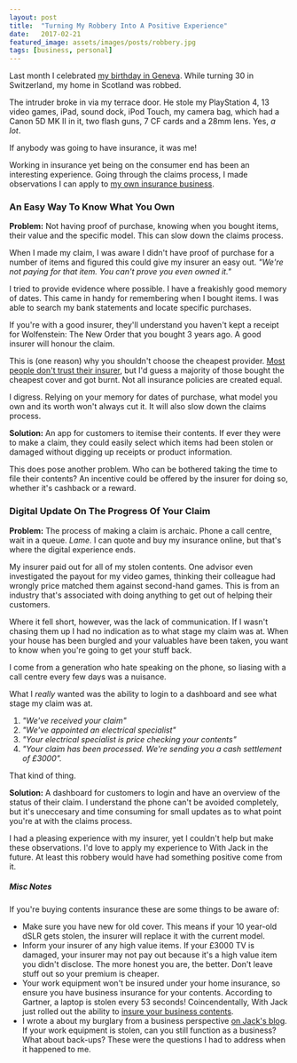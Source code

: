 ```yaml
---
layout: post
title:  "Turning My Robbery Into A Positive Experience"
date:   2017-02-21
featured_image: assets/images/posts/robbery.jpg
tags: [business, personal]
---
```


Last month I celebrated <a href="http://girlwithacamera.co.uk/my-birthday-in-switzerland/">my birthday in Geneva</a>. While turning 30 in Switzerland, my home in Scotland was robbed.

The intruder broke in via my terrace door. He stole my PlayStation 4, 13 video games, iPad, sound dock, iPod Touch, my camera bag, which had a Canon 5D MK II in it, two flash guns, 7 CF cards and a 28mm lens. Yes, _a lot_.

If anybody was going to have insurance, it was me!

Working in insurance yet being on the consumer end has been an interesting experience. Going through the claims process, I made observations I can apply to <a href="https://withjack.co.uk">my own insurance business</a>.

<h3>An Easy Way To Know What You Own</h3>

<strong>Problem:</strong> Not having proof of purchase, knowing when you bought items, their value and the specific model. This can slow down the claims process.

When I made my claim, I was aware I didn't have proof of purchase for a number of items and figured this could give my insurer an easy out. _"We're not paying for that item. You can't prove you even owned it."_

I tried to provide evidence where possible. I have a freakishly good memory of dates. This came in handy for remembering when I bought items. I was able to search my bank statements and locate specific purchases.

If you're with a good insurer, they'll understand you haven't kept a receipt for Wolfenstein: The New Order that you bought 3 years ago. A good insurer will honour the claim.

This is (one reason) why you shouldn't choose the cheapest provider. <a href="http://pwc.blogs.com/press_room/2014/10/pwc-research-financial-services-industry-faces-bigger-problem-than-lack-of-trust-apathy.html">Most people don't trust their insurer</a>, but I'd guess a majority of those bought the cheapest cover and got burnt. Not all insurance policies are created equal.

I digress. Relying on your memory for dates of purchase, what model you own and its worth won't always cut it. It will also slow down the claims process.

<strong>Solution:</strong> An app for customers to itemise their contents. If ever they were to make a claim, they could easily select which items had been stolen or damaged without digging up receipts or product information.

This does pose another problem. Who can be bothered taking the time to file their contents? An incentive could be offered by the insurer for doing so, whether it's cashback or a reward.

<h3>Digital Update On The Progress Of Your Claim</h3>

<strong>Problem:</strong> The process of making a claim is archaic. Phone a call centre, wait in a queue. _Lame._ I can quote and buy my insurance online, but that's where the digital experience ends. 

My insurer paid out for all of my stolen contents. One advisor even investigated the payout for my video games, thinking their colleague had wrongly price matched them against second-hand games. This is from an industry that's associated with doing anything to get out of helping their customers.

Where it fell short, however, was the lack of communication. If I wasn't chasing them up I had no indication as to what stage my claim was at. When your house has been burgled and your valuables have been taken, you want to know when you're going to get your stuff back.

I come from a generation who hate speaking on the phone, so liasing with a call centre every few days was a nuisance. 

What I _really_ wanted was the ability to login to a dashboard and see what stage my claim was at.

1. _"We've received your claim"_
2. _"We've appointed an electrical specialist"_
3. _"Your electrical specialist is price checking your contents"_
4. _"Your claim has been processed. We're sending you a cash settlement of £3000"._

That kind of thing.

<strong>Solution:</strong> A dashboard for customers to login and have an overview of the status of their claim. I understand the phone can't be avoided completely, but it's uneccesary and time consuming for small updates as to what point you're at with the claims process.

I had a pleasing experience with my insurer, yet I couldn't help but make these observations. I'd love to apply my experience to With Jack in the future. At least this robbery would have had something positive come from it.

<h5>Misc Notes</h5>

If you're buying contents insurance these are some things to be aware of:

* Make sure you have new for old cover. This means if your 10 year-old dSLR gets stolen, the insurer will replace it with the current model.
* Inform your insurer of any high value items. If your £3000 TV is damaged, your insurer may not pay out because it's a high value item you didn't disclose. The more honest you are, the better. Don't leave stuff out so your premium is cheaper.
* Your work equipment won't be insured under your home insurance, so ensure you have business insurance for your contents. According to Gartner, a laptop is stolen every 53 seconds! Coincendentally, With Jack just rolled out the ability to <a href="https://withjack.co.uk/quote">insure your business contents</a>.
* I wrote a about my burglary from a business perspective <a href="https://withjack.co.uk/insurance/2017/01/25/ive-been-burgled.html">on Jack's blog</a>. If your work equipment is stolen, can you still function as a business? What about back-ups? These were the questions I had to address when it happened to me.